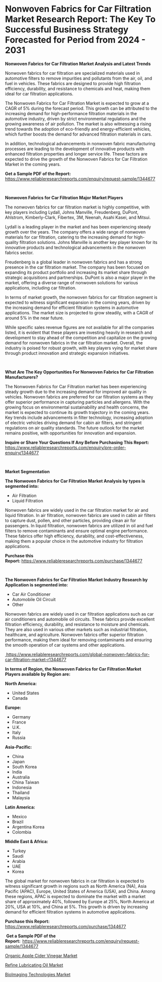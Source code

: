 <p><h1>Nonwoven Fabrics for Car Filtration Market Research Report: The Key To Successful Business Strategy Forecasted for Period from 2024 - 2031</h1></p><p><strong>Nonwoven Fabrics for Car Filtration Market Analysis and Latest Trends</strong></p>
<p><p>Nonwoven fabrics for car filtration are specialized materials used in automotive filters to remove impurities and pollutants from the air, oil, and fuel in vehicles. These fabrics are designed to provide high filtration efficiency, durability, and resistance to chemicals and heat, making them ideal for car filtration applications.</p><p>The Nonwoven Fabrics for Car Filtration Market is expected to grow at a CAGR of 5% during the forecast period. This growth can be attributed to the increasing demand for high-performance filtration materials in the automotive industry, driven by strict environmental regulations and the growing awareness of air pollution. The market is also witnessing a rising trend towards the adoption of eco-friendly and energy-efficient vehicles, which further boosts the demand for advanced filtration materials in cars.</p><p>In addition, technological advancements in nonwoven fabric manufacturing processes are leading to the development of innovative products with enhanced filtration properties and longer service life. These factors are expected to drive the growth of the Nonwoven Fabrics for Car Filtration Market in the coming years.</p></p>
<p><strong>Get a Sample PDF of the Report:&nbsp;</strong> <a href="https://www.reliableresearchreports.com/enquiry/request-sample/1344677">https://www.reliableresearchreports.com/enquiry/request-sample/1344677</a></p>
<p>&nbsp;</p>
<p><strong>Nonwoven Fabrics for Car Filtration Major Market Players</strong></p>
<p><p>The nonwoven fabrics for car filtration market is highly competitive, with key players including Lydall, Johns Manville, Freudenberg, DuPont, Ahlstrom, Kimberly-Clark, Fibertex, 3M, Neenah, Asahi Kasei, and Mitsui. </p><p>Lydall is a leading player in the market and has been experiencing steady growth over the years. The company offers a wide range of nonwoven materials for car filtration, catering to the increasing demand for high-quality filtration solutions. Johns Manville is another key player known for its innovative products and technological advancements in the nonwoven fabrics sector.</p><p>Freudenberg is a global leader in nonwoven fabrics and has a strong presence in the car filtration market. The company has been focused on expanding its product portfolio and increasing its market share through strategic acquisitions and partnerships. DuPont is also a major player in the market, offering a diverse range of nonwoven solutions for various applications, including car filtration.</p><p>In terms of market growth, the nonwoven fabrics for car filtration segment is expected to witness significant expansion in the coming years, driven by the increasing demand for efficient filtration systems in automotive applications. The market size is projected to grow steadily, with a CAGR of around 5% in the near future.</p><p>While specific sales revenue figures are not available for all the companies listed, it is evident that these players are investing heavily in research and development to stay ahead of the competition and capitalize on the growing demand for nonwoven fabrics in the car filtration market. Overall, the industry is poised for robust growth, with key players vying for market share through product innovation and strategic expansion initiatives.</p></p>
<p>&nbsp;</p>
<p><strong>What Are The Key Opportunities For Nonwoven Fabrics for Car Filtration Manufacturers?</strong></p>
<p><p>The Nonwoven Fabrics for Car Filtration market has been experiencing steady growth due to the increasing demand for improved air quality in vehicles. Nonwoven fabrics are preferred for car filtration systems as they offer superior performance in capturing particles and allergens. With the growing focus on environmental sustainability and health concerns, the market is expected to continue its growth trajectory in the coming years. Key trends include advancements in filter technology, increasing adoption of electric vehicles driving demand for cabin air filters, and stringent regulations on air quality standards. The future outlook for the market remains positive, with opportunities for innovation and expansion.</p></p>
<p><strong>Inquire or Share Your Questions If Any Before Purchasing This Report:</strong> <a href="https://www.reliableresearchreports.com/enquiry/pre-order-enquiry/1344677">https://www.reliableresearchreports.com/enquiry/pre-order-enquiry/1344677</a></p>
<p>&nbsp;</p>
<p><strong>Market Segmentation</strong></p>
<p><strong>The Nonwoven Fabrics for Car Filtration Market Analysis by types is segmented into:</strong></p>
<p><ul><li>Air Filtration</li><li>Liquid Filtration</li></ul></p>
<p><p>Nonwoven fabrics are widely used in the car filtration market for air and liquid filtration. In air filtration, nonwoven fabrics are used in cabin air filters to capture dust, pollen, and other particles, providing clean air for passengers. In liquid filtration, nonwoven fabrics are utilized in oil and fuel filters to remove contaminants and ensure optimal engine performance. These fabrics offer high efficiency, durability, and cost-effectiveness, making them a popular choice in the automotive industry for filtration applications.</p></p>
<p><strong>Purchase this Report:&nbsp;</strong><a href="https://www.reliableresearchreports.com/purchase/1344677">https://www.reliableresearchreports.com/purchase/1344677</a></p>
<p>&nbsp;</p>
<p><strong>The Nonwoven Fabrics for Car Filtration Market Industry Research by Application is segmented into:</strong></p>
<p><ul><li>Car Air Conditioner</li><li>Automobile Oil Circuit</li><li>Other</li></ul></p>
<p><p>Nonwoven fabrics are widely used in car filtration applications such as car air conditioners and automobile oil circuits. These fabrics provide excellent filtration efficiency, durability, and resistance to moisture and chemicals. They are also used in various other markets such as industrial filtration, healthcare, and agriculture. Nonwoven fabrics offer superior filtration performance, making them ideal for removing contaminants and ensuring the smooth operation of car systems and other applications.</p></p>
<p><a href="https://www.reliableresearchreports.com/global-nonwoven-fabrics-for-car-filtration-market-r1344677">&nbsp;https://www.reliableresearchreports.com/global-nonwoven-fabrics-for-car-filtration-market-r1344677</a></p>
<p><strong>In terms of Region, the Nonwoven Fabrics for Car Filtration Market Players available by Region are:</strong></p>
<p>
    <p> <strong> North America: </strong>
        <ul>
            <li>United States</li>
            <li>Canada</li>
        </ul>
        </p> 
    <p> <strong> Europe: </strong>
        <ul>
            <li>Germany</li>
            <li>France</li>
            <li>U.K.</li>
            <li>Italy</li>
            <li>Russia</li>
        </ul>
        </p> 
    <p> <strong> Asia-Pacific: </strong>
        <ul>
            <li>China</li>
            <li>Japan</li>
            <li>South Korea</li>
            <li>India</li>
            <li>Australia</li>
            <li>China Taiwan</li>
            <li>Indonesia</li>
            <li>Thailand</li>
            <li>Malaysia</li>
        </ul>
        </p> 
    <p> <strong> Latin America: </strong>
        <ul>
            <li>Mexico</li>
            <li>Brazil</li>
            <li>Argentina Korea</li>
            <li>Colombia</li>
        </ul>
        </p> 
    <p> <strong> Middle East & Africa: </strong>
        <ul>
            <li>Turkey</li>
            <li>Saudi</li>
            <li>Arabia</li>
            <li>UAE</li>
            <li>Korea</li>
        </ul>
    </p>
    </p>
<p><p>The global market for nonwoven fabrics in car filtration is expected to witness significant growth in regions such as North America (NA), Asia Pacific (APAC), Europe, United States of America (USA), and China. Among these regions, APAC is expected to dominate the market with a market share of approximately 40%, followed by Europe at 25%, North America at 20%, USA at 10%, and China at 5%. This growth is driven by increasing demand for efficient filtration systems in automotive applications.</p></p>
<p><strong>Purchase this Report: </strong><a href="https://www.reliableresearchreports.com/purchase/1344677">https://www.reliableresearchreports.com/purchase/1344677</a></p>
<p>&nbsp;<strong>Get a Sample PDF of the Report:&nbsp;&nbsp;</strong><a href="https://www.reliableresearchreports.com/enquiry/request-sample/1344677">https://www.reliableresearchreports.com/enquiry/request-sample/1344677</a></p>
<p><strong></strong></p>
<p><p><a href="https://medium.com/@woods76241/organic-apple-cider-vinegar-market-size-is-growing-at-cagr-of-10-2-44f3353065fa">Organic Apple Cider Vinegar Market</a></p><p><a href="https://medium.com/@judypierce2022/exploring-refine-lubricating-oil-market-dynamics-global-trends-and-future-growth-prospects-2024-4424e6d1aa6b">Refine Lubricating Oil Market</a></p><p><a href="https://medium.com/@adamsaput321_54920/global-bioimaging-technologies-market-size-share-analysis-by-product-type-by-application-by-208b951383ce">BioImaging Technologies Market</a></p></p>